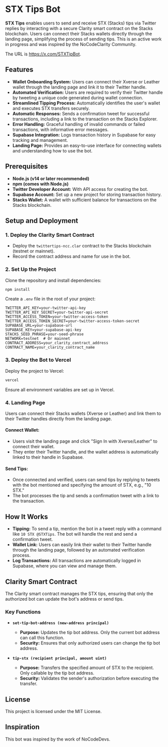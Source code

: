 # STX Tips Bot

**STX Tips** enables users to send and receive STX (Stacks) tips via Twitter replies by interacting with a secure Clarity smart contract on the Stacks blockchain. Users can connect their Stacks wallets directly through the landing page, simplifying the process of sending tips. This is an active work in progress and was inspired by the NoCodeClarity Community. 

The URL is https://x.com/STXTipBot.

## Features

- **Wallet Onboarding System:** Users can connect their Xverse or Leather wallet through the landing page and link it to their Twitter handle.
- **Automated Verification:** Users are required to verify their Twitter handle by tweeting a unique code generated during wallet connection.
- **Streamlined Tipping Process:** Automatically identifies the user's wallet and executes STX transfers securely.
- **Automatic Responses:** Sends a confirmation tweet for successful transactions, including a link to the transaction on the Stacks Explorer.
- **Error Handling:** Graceful handling of invalid commands or failed transactions, with informative error messages.
- **Supabase Integration:** Logs transaction history in Supabase for easy tracking and management.
- **Landing Page:** Provides an easy-to-use interface for connecting wallets and understanding how to use the bot.

## Prerequisites

- **Node.js (v14 or later recommended)**
- **npm (comes with Node.js)**
- **Twitter Developer Account:** With API access for creating the bot.
- **Supabase Account:** Set up a new project for storing transaction history.
- **Stacks Wallet:** A wallet with sufficient balance for transactions on the Stacks blockchain.

## Setup and Deployment

### 1. Deploy the Clarity Smart Contract

- Deploy the `twittertips-ncc.clar` contract to the Stacks blockchain (testnet or mainnet).
- Record the contract address and name for use in the bot.

### 2. Set Up the Project

Clone the repository and install dependencies:

```bash
npm install
```

Create a `.env` file in the root of your project:

```plaintext
TWITTER_API_KEY=your-twitter-api-key
TWITTER_API_KEY_SECRET=your-twitter-api-secret
TWITTER_ACCESS_TOKEN=your-twitter-access-token
TWITTER_ACCESS_TOKEN_SECRET=your-twitter-access-token-secret
SUPABASE_URL=your-supabase-url
SUPABASE_KEY=your-supabase-api-key
STACKS_SEED_PHRASE=your-seed-phrase
NETWORK=testnet  # Or mainnet
CONTRACT_ADDRESS=your_clarity_contract_address
CONTRACT_NAME=your_clarity_contract_name
```

### 3. Deploy the Bot to Vercel

Deploy the project to Vercel:

```bash
vercel
```

Ensure all environment variables are set up in Vercel.

### 4. Landing Page

Users can connect their Stacks wallets (Xverse or Leather) and link them to their Twitter handles directly from the landing page.

#### **Connect Wallet:**

- Users visit the landing page and click "Sign In with Xverse/Leather" to connect their wallet.
- They enter their Twitter handle, and the wallet address is automatically linked to their handle in Supabase.

#### **Send Tips:**

- Once connected and verified, users can send tips by replying to tweets with the bot mentioned and specifying the amount of STX, e.g., "10 STX."
- The bot processes the tip and sends a confirmation tweet with a link to the transaction.

## How It Works

- **Tipping:** To send a tip, mention the bot in a tweet reply with a command like `10 STX @STXTips`. The bot will handle the rest and send a confirmation tweet.
- **Wallet Link:** Users can easily link their wallet to their Twitter handle through the landing page, followed by an automated verification process.
- **Log Transactions:** All transactions are automatically logged in Supabase, where you can view and manage them.

## Clarity Smart Contract

The Clarity smart contract manages the STX tips, ensuring that only the authorized bot can update the bot's address or send tips.

### Key Functions

- **`set-tip-bot-address (new-address principal)`**
  - **Purpose:** Updates the tip bot address. Only the current bot address can call this function.
  - **Security:** Ensures that only authorized users can change the tip bot address.
  
- **`tip-stx (recipient principal, amount uint)`**
  - **Purpose:** Transfers the specified amount of STX to the recipient. Only callable by the tip bot address.
  - **Security:** Validates the sender's authorization before executing the transfer.

## License

This project is licensed under the MIT License.

## Inspiration

This bot was inspired by the work of NoCodeDevs.

